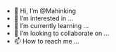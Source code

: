 - 👋 Hi, I’m @Mahinking
- 👀 I’m interested in ...
- 🌱 I’m currently learning ...
- 💞️ I’m looking to collaborate on ...
- 📫 How to reach me ...

<!---
Mahinking/Mahinking is a ✨ special ✨ repository because its `README.md` (this file) appears on your GitHub profile.
You can click the Preview link to take a look at your changes.
--->
